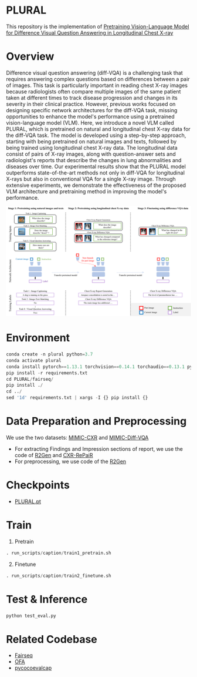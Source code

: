 # PLURAL
This repository is the implementation of [Pretraining Vision-Language Model for Difference Visual Question Answering in Longitudinal Chest X-ray](https://arxiv.org/abs/2402.08966)

# Overview
Difference visual question answering (diff-VQA) is a challenging task that requires answering complex questions based on differences between a pair of images. This task is particularly important in reading chest X-ray images because radiologists often compare multiple images of the same patient taken at different times to track disease progression and changes in its severity in their clinical practice. However, previous works focused on designing specific network architectures for the diff-VQA task, missing opportunities to enhance the model's performance using a pretrained vision-language model (VLM). Here, we introduce a novel VLM called PLURAL, which is pretrained on natural and longitudinal chest X-ray data for the diff-VQA task. The model is developed using a step-by-step approach, starting with being pretrained on natural images and texts, followed by being trained using longitudinal chest X-ray data. The longitudinal data consist of pairs of X-ray images, along with question-answer sets and radiologist's reports that describe the changes in lung abnormalities and diseases over time. Our experimental results show that the PLURAL model outperforms state-of-the-art methods not only in diff-VQA for longitudinal X-rays but also in conventional VQA for a single X-ray image. Through extensive experiments, we demonstrate the effectiveness of the proposed VLM architecture and pretraining method in improving the model's performance.


![fig1](figure/f1.png)
# Environment


```python
conda create -n plural python=3.7
conda activate plural
conda install pytorch==1.13.1 torchvision==0.14.1 torchaudio==0.13.1 pytorch-cuda=11.7 -c pytorch -c nvidia
pip install -r requirements.txt
cd PLURAL/fairseq/
pip install ./
cd ../
sed '1d' requirements.txt | xargs -I {} pip install {}
```
# Data Preparation and Preprocessing
We use the two datasets: [MIMIC-CXR](https://physionet.org/content/mimic-cxr-jpg/2.0.0/) and [MIMIC-Diff-VQA](https://physionet.org/content/medical-diff-vqa/1.0.0/)
- For extracting Findings and Impression sections of report, we use the code of  [R2Gen](https://github.com/cuhksz-nlp/R2Gen) and [CXR-RePaiR](https://github.com/rajpurkarlab/CXR-RePaiR)
- For preprocessing, we use code of the [R2Gen](https://github.com/cuhksz-nlp/R2Gen)


# Checkpoints
- [PLURAL.pt](https://drive.google.com/file/d/1wjyUbmKrXheTCbigzmTZzlx7uQPQTnSE/view?usp=sharing)


# Train
1. Pretrain
```python
. run_scripts/caption/train1_pretrain.sh
```
2. Finetune
```python
. run_scripts/caption/train2_finetune.sh
```



# Test & Inference
```python
python test_eval.py
```

# Related Codebase
- [Fairseq](https://github.com/facebookresearch/fairseq)
- [OFA](https://github.com/OFA-Sys/OFA?tab=readme-ov-file)
- [pycocoevalcap](https://github.com/salaniz/pycocoevalcap)
